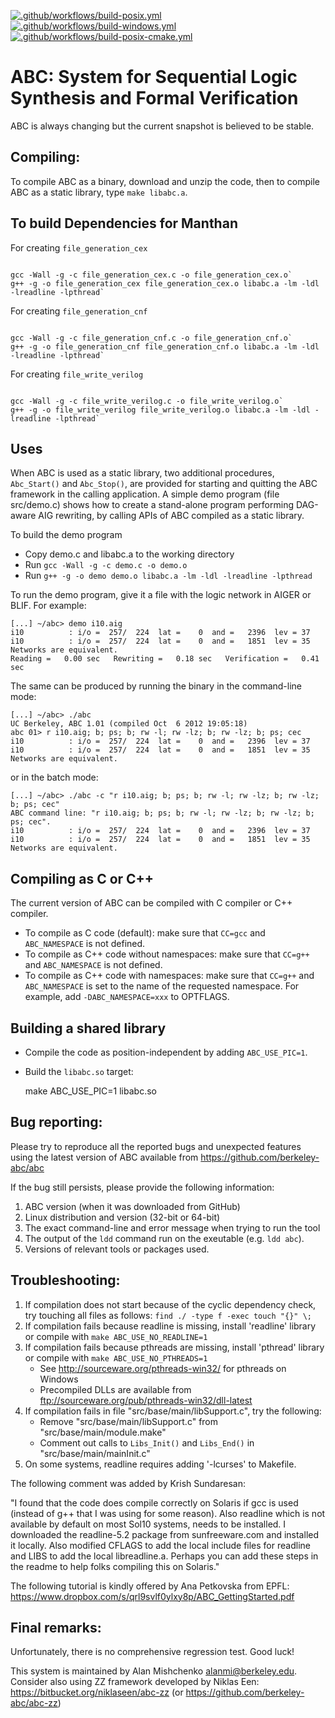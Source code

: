 [![.github/workflows/build-posix.yml](https://github.com/berkeley-abc/abc/actions/workflows/build-posix.yml/badge.svg)](https://github.com/berkeley-abc/abc/actions/workflows/build-posix.yml)
[![.github/workflows/build-windows.yml](https://github.com/berkeley-abc/abc/actions/workflows/build-windows.yml/badge.svg)](https://github.com/berkeley-abc/abc/actions/workflows/build-windows.yml)
[![.github/workflows/build-posix-cmake.yml](https://github.com/berkeley-abc/abc/actions/workflows/build-posix-cmake.yml/badge.svg)](https://github.com/berkeley-abc/abc/actions/workflows/build-posix-cmake.yml)

# ABC: System for Sequential Logic Synthesis and Formal Verification

ABC is always changing but the current snapshot is believed to be stable. 

## Compiling:

To compile ABC as a binary, download and unzip the code, then to compile ABC as a static library, type `make libabc.a`.


## To build Dependencies for Manthan

For creating `file_generation_cex`

```

gcc -Wall -g -c file_generation_cex.c -o file_generation_cex.o`
g++ -g -o file_generation_cex file_generation_cex.o libabc.a -lm -ldl -lreadline -lpthread`

```
For creating `file_generation_cnf`

```

gcc -Wall -g -c file_generation_cnf.c -o file_generation_cnf.o`
g++ -g -o file_generation_cnf file_generation_cnf.o libabc.a -lm -ldl -lreadline -lpthread`

```

For creating `file_write_verilog`
```

gcc -Wall -g -c file_write_verilog.c -o file_write_verilog.o`
g++ -g -o file_write_verilog file_write_verilog.o libabc.a -lm -ldl -lreadline -lpthread`

```

## Uses

When ABC is used as a static library, two additional procedures, `Abc_Start()` 
and `Abc_Stop()`, are provided for starting and quitting the ABC framework in 
the calling application. A simple demo program (file src/demo.c) shows how to 
create a stand-alone program performing DAG-aware AIG rewriting, by calling 
APIs of ABC compiled as a static library.

To build the demo program

 * Copy demo.c and libabc.a to the working directory
 * Run `gcc -Wall -g -c demo.c -o demo.o`
 * Run `g++ -g -o demo demo.o libabc.a -lm -ldl -lreadline -lpthread`

To run the demo program, give it a file with the logic network in AIGER or BLIF. For example:

    [...] ~/abc> demo i10.aig
    i10          : i/o =  257/  224  lat =    0  and =   2396  lev = 37
    i10          : i/o =  257/  224  lat =    0  and =   1851  lev = 35
    Networks are equivalent.
    Reading =   0.00 sec   Rewriting =   0.18 sec   Verification =   0.41 sec

The same can be produced by running the binary in the command-line mode:

    [...] ~/abc> ./abc
    UC Berkeley, ABC 1.01 (compiled Oct  6 2012 19:05:18)
    abc 01> r i10.aig; b; ps; b; rw -l; rw -lz; b; rw -lz; b; ps; cec
    i10          : i/o =  257/  224  lat =    0  and =   2396  lev = 37
    i10          : i/o =  257/  224  lat =    0  and =   1851  lev = 35
    Networks are equivalent.

or in the batch mode:

    [...] ~/abc> ./abc -c "r i10.aig; b; ps; b; rw -l; rw -lz; b; rw -lz; b; ps; cec"
    ABC command line: "r i10.aig; b; ps; b; rw -l; rw -lz; b; rw -lz; b; ps; cec".
    i10          : i/o =  257/  224  lat =    0  and =   2396  lev = 37
    i10          : i/o =  257/  224  lat =    0  and =   1851  lev = 35
    Networks are equivalent.

## Compiling as C or C++

The current version of ABC can be compiled with C compiler or C++ compiler.

 * To compile as C code (default): make sure that `CC=gcc` and `ABC_NAMESPACE` is not defined.
 * To compile as C++ code without namespaces: make sure that `CC=g++` and `ABC_NAMESPACE` is not defined.
 * To compile as C++ code with namespaces: make sure that `CC=g++` and `ABC_NAMESPACE` is set to
   the name of the requested namespace. For example, add `-DABC_NAMESPACE=xxx` to OPTFLAGS.

## Building a shared library

 * Compile the code as position-independent by adding `ABC_USE_PIC=1`.
 * Build the `libabc.so` target: 
 
     make ABC_USE_PIC=1 libabc.so

## Bug reporting:

Please try to reproduce all the reported bugs and unexpected features using the latest 
version of ABC available from https://github.com/berkeley-abc/abc

If the bug still persists, please provide the following information:    

 1. ABC version (when it was downloaded from GitHub)
 1. Linux distribution and version (32-bit or 64-bit)
 1. The exact command-line and error message when trying to run the tool
 1. The output of the `ldd` command run on the exeutable (e.g. `ldd abc`).
 1. Versions of relevant tools or packages used.


## Troubleshooting:

 1. If compilation does not start because of the cyclic dependency check, 
try touching all files as follows: `find ./ -type f -exec touch "{}" \;`
 1. If compilation fails because readline is missing, install 'readline' library or
compile with `make ABC_USE_NO_READLINE=1`
 1. If compilation fails because pthreads are missing, install 'pthread' library or
compile with `make ABC_USE_NO_PTHREADS=1`
    * See http://sourceware.org/pthreads-win32/ for pthreads on Windows
    * Precompiled DLLs are available from ftp://sourceware.org/pub/pthreads-win32/dll-latest
 1. If compilation fails in file "src/base/main/libSupport.c", try the following:
    * Remove "src/base/main/libSupport.c" from "src/base/main/module.make"
    * Comment out calls to `Libs_Init()` and `Libs_End()` in "src/base/main/mainInit.c"
 1. On some systems, readline requires adding '-lcurses' to Makefile.

The following comment was added by Krish Sundaresan:

"I found that the code does compile correctly on Solaris if gcc is used (instead of 
g++ that I was using for some reason). Also readline which is not available by default 
on most Sol10 systems, needs to be installed. I downloaded the readline-5.2 package 
from sunfreeware.com and installed it locally. Also modified CFLAGS to add the local 
include files for readline and LIBS to add the local libreadline.a. Perhaps you can 
add these steps in the readme to help folks compiling this on Solaris."

The following tutorial is kindly offered by Ana Petkovska from EPFL:
https://www.dropbox.com/s/qrl9svlf0ylxy8p/ABC_GettingStarted.pdf

## Final remarks:

Unfortunately, there is no comprehensive regression test. Good luck!                                

This system is maintained by Alan Mishchenko <alanmi@berkeley.edu>. Consider also 
using ZZ framework developed by Niklas Een: https://bitbucket.org/niklaseen/abc-zz (or https://github.com/berkeley-abc/abc-zz)
